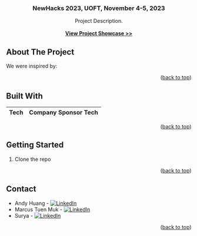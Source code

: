 <!-- BACK TO TOP -->
<a name="readme-top"></a>

<!-- PROJECT LOGO -->

<div align="center">
  <a href="https://github.com/andy0207huang/newhacks2023">
  </a>
  
  <h3 align="center">NewHacks 2023, UOFT, November 4-5, 2023</h3>

  <a href="./ascii-art.html"></a>

  <p align="center">
    Project Description.
    <br />
    <br />
    <a href=""><strong>View Project Showcase >></strong></a>
  </p>
</div>

<!-- ABOUT THE PROJECT -->
## About The Project
<!-- [product-screenshot-1] -->
We were inspired by:
  
<p align="right">(<a href="#readme-top">back to top</a>)</p> 

## Built With
| Tech | Company Sponsor Tech |
| --- | --- |

<p align="right">(<a href="#readme-top">back to top</a>)</p>



<!-- GETTING STARTED -->
## Getting Started
1. Clone the repo

<p align="right">(<a href="#readme-top">back to top</a>)</p>


<!-- CONTACT -->
## Contact
* Andy Huang - [![LinkedIn][linkedin-shield-andy]][linkedin-url-andy]
* Marcus Tuen Muk - [![LinkedIn][linkedin-shield-marcus]][linkedin-url-marcus]
* Surya - [![LinkedIn][linkedin-shield-surya]][linkedin-url-surya]

<p align="right">(<a href="#readme-top">back to top</a>)</p>


<!-- BADGES / SHIELD / IMAGES / URL -->
<!-- [product-screenshot-1]:  -->

[linkedin-shield-andy]: https://img.shields.io/badge/-LinkedIn-black.svg?style=for-the-badge&logo=linkedin&colorB=0072b1
[linkedin-url-andy]: https://www.linkedin.com/in/andy-snowflake-huang/
[linkedin-shield-marcus]: https://img.shields.io/badge/-LinkedIn-black.svg?style=for-the-badge&logo=linkedin&colorB=0072b1
[linkedin-url-marcus]: https://www.linkedin.com/in/marcus-tuen-muk/
[linkedin-shield-surya]: https://img.shields.io/badge/-LinkedIn-black.svg?style=for-the-badge&logo=linkedin&colorB=0072b1
[linkedin-url-surya]: https://www.linkedin.com/in/surya-sure-9ba9b2220/
